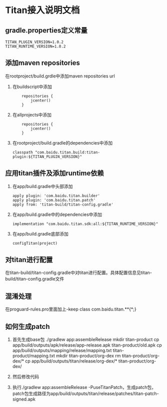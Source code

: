 # Titan接入说明文档

## gradle.properties定义常量
```
TITAN_PLUGIN_VERSION=1.0.2
TITAN_RUNTIME_VERSION=1.0.2
```

## 添加maven repositories
在rootproject/build.grdle中添加maven repositories url

1. 在buildscript中添加
    ```
        repositories {
            jcenter()
        }
    ```
2. 在allprojects中添加
    ```
        repositories {
            jcenter()
        }
    ```
3. 在rootproject/build.gradle的dependencies中添加
    ```
    classpath "com.baidu.titan.build:titan-plugin:${TITAN_PLUGIN_VERSION}"
    ```


## 应用titan插件及添加runtime依赖
1. 在app/build.gradle中头部添加
    ```
    apply plugin: 'com.baidu.titan.builder'
    apply plugin: 'com.baidu.titan.patch'
    apply from: 'titan-build/titan-config.gradle'
    ```
2. 在app/build.gradle中的dependencies中添加
    ```
    implementation "com.baidu.titan.sdk:all:${TITAN_RUNTIME_VERSION}"
    ```
3. 在app/build.gradle底部添加
    ```
    configTitan(project)
    ```
## 对titan进行配置
在titan-build/titan-config.gradle中对titan进行配置。具体配置信息见titan-build/titan-config.gradle文件

## 混淆处理
在proguard-rules.pro里面加上-keep class com.baidu.titan.**{*;}

## 如何生成patch
1. 首先生成base包
./gradlew app:assembleRelease
mkdir titan-product
cp app/build/outputs/apk/release/app-release.apk titan-product/old.apk
cp app/build/outputs/mapping/release/mapping.txt titan-product/mapping.txt
mkdir titan-product/org-dex
rm titan-product/org-dex/*
cp app/build/outputs/titan/release/org-dex/* titan-product/org-dex/

2. 然后修改代码
3. 执行./gradlew app:assembleRelease -PuseTitanPatch，生成patch包，patch包生成路径为app/build/outputs/titan/release/patches/titan-patch-signed.apk
